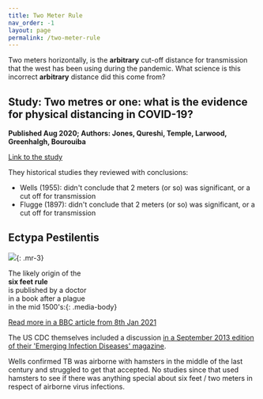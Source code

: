 ```yaml
---
title: Two Meter Rule  
nav_order: -1
layout: page
permalink: /two-meter-rule
---
```


Two meters horizontally, is the **arbitrary** cut-off distance for transmission that the west has been using during the pandemic. What science is this incorrect **arbitrary** distance did this come from?

## Study: Two metres or one: what is the evidence for physical distancing in COVID-19?

**Published Aug 2020; Authors: Jones, Qureshi, Temple, Larwood, Greenhalgh, Bourouiba**

[Link to the study](https://www.bmj.com/content/370/bmj.m3223)

They historical studies they reviewed with conclusions:

* Wells (1955): didn't conclude that 2 meters (or so) was significant, or a cut off for transmission
* Flugge (1897): didn't conclude that 2 meters (or so) was significant, or a cut off for transmission

## Ectypa Pestilentis

![](https://user-images.githubusercontent.com/82182/132978287-934afb13-d886-4880-b3b7-f71657925870.png){: .mr-3}

The likely origin of the<br> **six feet rule**<br> is published by a doctor<br> in a book after a plague<br> in the mid 1500's:{: .media-body}

[Read more in a BBC article from 8th Jan 2021](https://www.bbc.com/future/article/20210107-the-432-year-old-manual-on-social-distancing)

The US CDC themselves included a discussion [in a September 2013 edition of their 'Emerging Infection Diseases' magazine](https://wwwnc.cdc.gov/eid/article/19/9/12-0311_article).

Wells confirmed TB was airborne with hamsters in the middle of the last century and struggled to get that accepted. No studies since that used hamsters to see if there was anything special about six feet / two meters in respect of airborne virus infections.